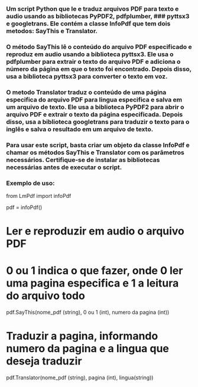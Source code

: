 ### Um script Python que le e traduz arquivos PDF para texto e audio usando as bibliotecas PyPDF2, pdfplumber, ### pyttsx3 e googletrans. Ele contém a classe InfoPdf que tem dois metodos: SayThis e Translator.

### O método SayThis lê o conteúdo do arquivo PDF especificado e reproduz em audio usando a biblioteca pyttsx3. Ele usa o pdfplumber para extrair o texto do arquivo PDF e adiciona o número da página em que o texto foi encontrado. Depois disso, usa a biblioteca pyttsx3 para converter o texto em voz.

### O metodo Translator traduz o conteúdo de uma página especifica do arquivo PDF para lingua especifica e salva em um arquivo de texto. Ele usa a biblioteca PyPDF2 para abrir o arquivo PDF e extrair o texto da página especificada. Depois disso, usa a biblioteca googletrans para traduzir o texto para o inglês e salva o resultado em um arquivo de texto.

### Para usar este script, basta criar um objeto da classe InfoPdf e chamar os métodos SayThis e Translator com os parâmetros necessários. Certifique-se de instalar as bibliotecas necessárias antes de executar o script.

### Exemplo de uso:

from LmPdf import infoPdf

pdf = infoPdf()

# Ler e reproduzir em audio o arquivo PDF

# 0 ou 1 indica o que fazer, onde 0 ler uma pagina especifica e 1 a leitura do arquivo todo

pdf.SayThis(nome_pdf (string), 0 ou 1 (int), numero da pagina (int))

# Traduzir a pagina, informando numero da pagina e a lingua que deseja traduzir

pdf.Translator(nome_pdf (string), pagina (int), lingua(string))
